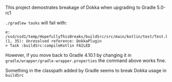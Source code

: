 This project demostrates breakage of Dokka when upgrading to Gradle 5.0-rc1

`./gradlew tasks` will fail with:
```
e: /ssd/ssd1/temp/HopefullyThisBreaks/buildSrc/src/main/kotlin/test/Test.kt: (1, 35): Unresolved reference: DokkaPlugin
> Task :buildSrc:compileKotlin FAILED
```

However, if you move back to Gradle 4.10.1 by changing it in `gradle/wrapper/gradle-wrapper.properties` the command above works fine.

Something in the classpath added by Gradle seems to break Dokka usage in `buildSrc`